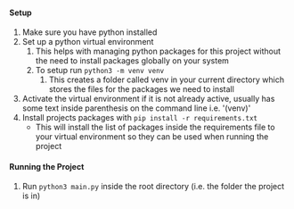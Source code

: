 #### Setup

1. Make sure you have python installed
2. Set up a python virtual environment
    1. This helps with managing python packages for this project without the need to install packages globally on your system
    2. To setup run `python3 -m venv venv`
        1. This creates a folder called venv in your current directory which stores the files for the packages we need to install
3. Activate the virtual environment if it is not already active, usually has some text inside parenthesis on the command line i.e. '(venv)'
4. Install projects packages with `pip install -r requirements.txt`
    - This will install the list of packages inside the requirements file to your virtual environment so they can be used when running the project

#### Running the Project

1. Run `python3 main.py` inside the root directory (i.e. the folder the project is in)
